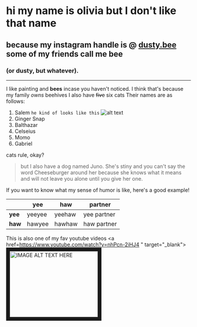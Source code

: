 # hi my name is olivia but I don't like that name
## because my instagram handle is @ [dusty.bee](https://www.instagram.com/dusty.bee/)  some of my friends call me bee
### (or dusty, but whatever).
**********
I like painting and **bees** incase you haven't noticed.
I think that's because my family *owns* beehives
I also have ~~five~~ six cats
Their names are as follows:
1. Salem
``` he kind of looks like this ```
![alt text](https://www.meme-arsenal.com/memes/b8f3632522b1e2e0649c68aa75b3e178.jpg "him is a good boi")
1. Ginger Snap
1. Balthazar
1. Celseius 
1. Momo
1. Gabriel

cats rule, okay?

> but I also have a dog named Juno. She's stiny and you can't say the word Cheeseburger around her because she knows what it means and will not leave you alone until you give her one.

If you want to know what my sense of humor is like, here's a good example!

|         | **yee** | **haw** | **partner** |
|---------|---------|---------|-------------|
| **yee** | yeeyee  | yeehaw  | yee partner |
| **haw** | hawyee  | hawhaw  | haw partner |

This is also one of my fav youtube videos
<a href=https://www.youtube.com/watch?v=nhPcn-2iHJ4
" target="_blank"><img src="http://img.youtube.com/vi/nhPcn-2iHJ4/0.jpg" 
alt="IMAGE ALT TEXT HERE" width="240" height="180" border="10" /></a>
